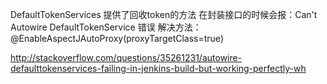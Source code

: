 
DefaultTokenServices 提供了回收token的方法
在封装接口的时候会报：Can't Autowire DefaultTokenService 错误
解决方法：
@EnableAspectJAutoProxy(proxyTargetClass=true)

http://stackoverflow.com/questions/35261231/autowire-defaulttokenservices-failing-in-jenkins-build-but-working-perfectly-wh




